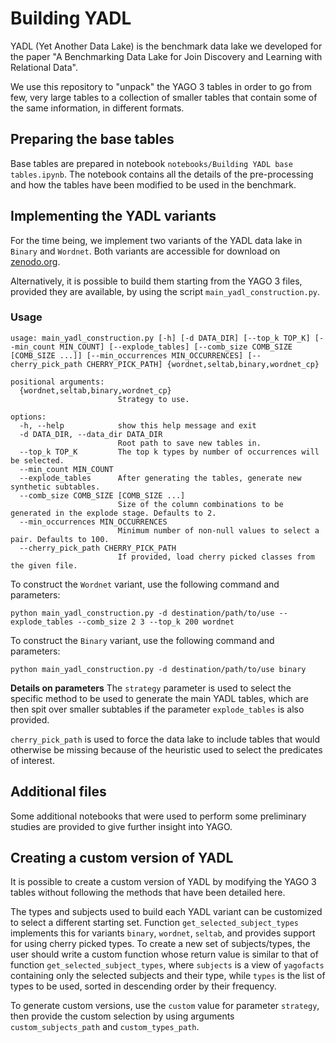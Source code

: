 # Building YADL

YADL (Yet Another Data Lake) is the benchmark data lake we developed for the paper "A Benchmarking Data Lake for Join Discovery and
Learning with Relational Data".

We use this repository to "unpack" the YAGO 3 tables in order to go from few, very large tables to a collection of smaller
tables that contain some of the same information, in different formats.

## Preparing the base tables
Base tables are prepared in notebook `notebooks/Building YADL base tables.ipynb`. The notebook contains all the details
of the pre-processing and how the tables have been modified to be used in the benchmark.

## Implementing the YADL variants
For the time being, we implement two variants of the YADL data lake in `Binary` and `Wordnet`. Both variants are accessible for download
on [zenodo.org](https://zenodo.org/record/8015298).

Alternatively, it is possible to build them starting from the YAGO 3 files, provided they are available, by using the script
`main_yadl_construction.py`.

### Usage
```
usage: main_yadl_construction.py [-h] [-d DATA_DIR] [--top_k TOP_K] [--min_count MIN_COUNT] [--explode_tables] [--comb_size COMB_SIZE [COMB_SIZE ...]] [--min_occurrences MIN_OCCURRENCES] [--cherry_pick_path CHERRY_PICK_PATH] {wordnet,seltab,binary,wordnet_cp}

positional arguments:
  {wordnet,seltab,binary,wordnet_cp}
                        Strategy to use.

options:
  -h, --help            show this help message and exit
  -d DATA_DIR, --data_dir DATA_DIR
                        Root path to save new tables in.
  --top_k TOP_K         The top k types by number of occurrences will be selected.
  --min_count MIN_COUNT
  --explode_tables      After generating the tables, generate new synthetic subtables.
  --comb_size COMB_SIZE [COMB_SIZE ...]
                        Size of the column combinations to be generated in the explode stage. Defaults to 2.
  --min_occurrences MIN_OCCURRENCES
                        Minimum number of non-null values to select a pair. Defaults to 100.
  --cherry_pick_path CHERRY_PICK_PATH
                        If provided, load cherry picked classes from the given file.
```


To construct the `Wordnet` variant, use the following command and parameters:
```
python main_yadl_construction.py -d destination/path/to/use --explode_tables --comb_size 2 3 --top_k 200 wordnet
```

To construct the `Binary` variant, use the following command and parameters:
```
python main_yadl_construction.py -d destination/path/to/use binary
```

**Details on parameters**
The `strategy` parameter is used to select the specific method to be used to generate the main YADL tables, which are
then spit over smaller subtables if the parameter `explode_tables` is also provided.

`cherry_pick_path` is used to force the data lake to include tables that would otherwise be missing because of the
heuristic used to select the predicates of interest.

## Additional files
Some additional notebooks that were used to perform some preliminary studies are provided to give
further insight into YAGO.

## Creating a custom version of YADL
It is possible to create a custom version of YADL by modifying the YAGO 3 tables without following the methods that have
been detailed here.

The types and subjects used to build each YADL variant can be customized to select a different starting set. Function
`get_selected_subject_types` implements this for variants `binary`, `wordnet`, `seltab`, and provides support for using
cherry picked types. To create a new set of subjects/types, the user should write a custom function whose return value
is similar to that of function `get_selected_subject_types`, where `subjects` is a view of `yagofacts` containing only
the selected subjects and their type, while `types` is the list of types to be used, sorted in descending order by their
frequency.

To generate custom versions, use the `custom` value for parameter `strategy`, then provide the custom selection by using
arguments `custom_subjects_path` and `custom_types_path`.
